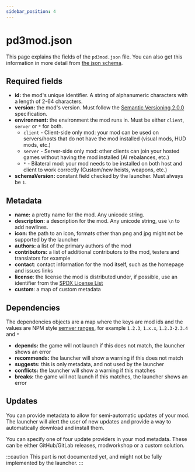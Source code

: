 ```yaml
---
sidebar_position: 4
---
```


# pd3mod.json
This page explains the fields of the `pd3mod.json` file.
You can also get this information in more detail from [the json schema](/files/schema-v0.1.0-draft.json).

## Required fields
- **id:** the mod's unique identifier. A string of alphanumeric characters with a length of 2-64 characters.
- **version:** the mod's version. Must follow the [Semantic Versioning 2.0.0](https://semver.org) specification.
- **environment:** the environment the mod runs in. Must be either `client`, `server` or `*` for both.
  - `client` - Client-side only mod: your mod can be used on servers/hosts that do not have the mod installed (visual mods, HUD mods, etc.)
  - `server` - Server-side only mod: other clients can join your hosted games without having the mod installed (AI rebalances, etc.)
  - `*` - Bilateral mod: your mod needs to be installed on both host and client to work correctly (Custom/new heists, weapons, etc.)
- **schemaVersion:** constant field checked by the launcher. Must always be `1`.

## Metadata
- **name:** a pretty name for the mod. Any unicode string.
- **description:** a description for the mod. Any unicode string, use `\n` to add newlines.
- **icon:** the path to an icon, formats other than png and jpg might not be supported by the launcher
- **authors:** a list of the primary authors of the mod
- **contributors:** a list of additional contributors to the mod, testers and translators for example
- **contact**: contact information for the mod itself, such as the homepage and issues links
- **license**: the license the mod is distributed under,
  if possible, use an identifier from the [SPDX License List](https://spdx.org/licenses)
- **custom**: a map of custom metadata

## Dependencies
The dependencies objects are a map where the keys are mod ids and the values are NPM style [semver ranges](https://devhints.io/semver), for example `1.2.3`, `1.x.x`, `1.2.3-2.3.4` and `*`

- **depends:** the game will not launch if this does not match, the launcher shows an error
- **recommends:** the launcher will show a warning if this does not match
- **suggests:** this is only metadata, and not used by the launcher
- **conflicts:** the launcher will show a warning if this matches
- **breaks:** the game will not launch if this matches, the launcher shows an error

## Updates
You can provide metadata to allow for semi-automatic updates of your mod.
The launcher will alert the user of new updates
and provide a way to automatically download and install them.

You can specify one of four update providers in your mod metadata.
These can be either GitHub/GitLab releases, modworkshop or a custom solution.

:::caution
This part is not documented yet, and might not be fully implemented by the launcher.
:::

